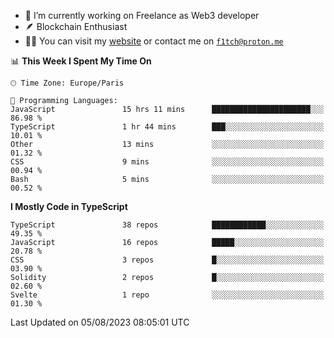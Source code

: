 - 🔭 I’m currently working on Freelance as Web3 developer
- 🪶 Blockchain Enthusiast
- 👨‍💻 You can visit my [website](https://f1tch.xyz) or contact me on [`f1tch@proton.me`](mailto:f1tch@proton.me)

<!--START_SECTION:waka-->
📊 **This Week I Spent My Time On** 

```text
🕑︎ Time Zone: Europe/Paris

💬 Programming Languages: 
JavaScript               15 hrs 11 mins      ██████████████████████░░░   86.98 % 
TypeScript               1 hr 44 mins        ███░░░░░░░░░░░░░░░░░░░░░░   10.01 % 
Other                    13 mins             ░░░░░░░░░░░░░░░░░░░░░░░░░   01.32 % 
CSS                      9 mins              ░░░░░░░░░░░░░░░░░░░░░░░░░   00.94 % 
Bash                     5 mins              ░░░░░░░░░░░░░░░░░░░░░░░░░   00.52 % 
```

**I Mostly Code in TypeScript** 

```text
TypeScript               38 repos            ████████████░░░░░░░░░░░░░   49.35 % 
JavaScript               16 repos            █████░░░░░░░░░░░░░░░░░░░░   20.78 % 
CSS                      3 repos             █░░░░░░░░░░░░░░░░░░░░░░░░   03.90 % 
Solidity                 2 repos             █░░░░░░░░░░░░░░░░░░░░░░░░   02.60 % 
Svelte                   1 repo              ░░░░░░░░░░░░░░░░░░░░░░░░░   01.30 % 
```




 Last Updated on 05/08/2023 08:05:01 UTC
<!--END_SECTION:waka-->
